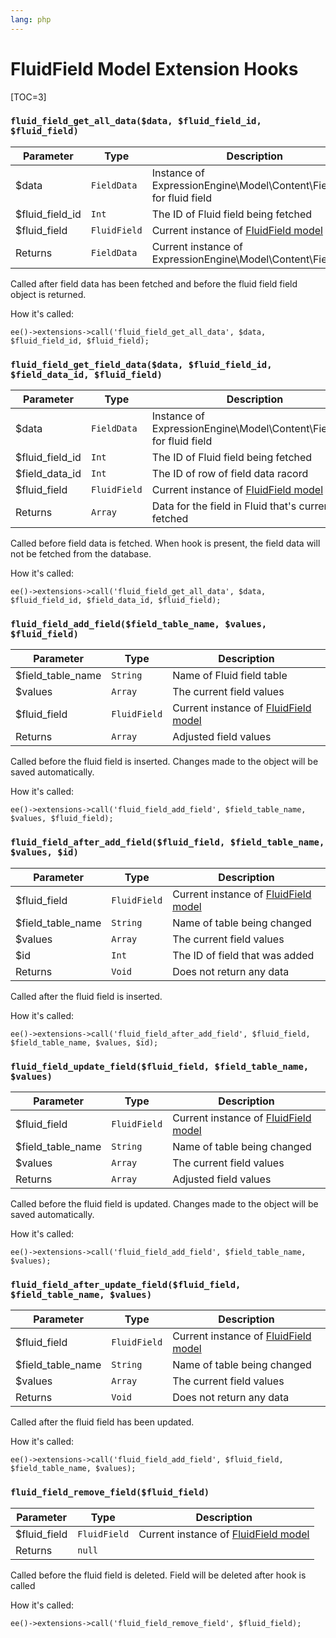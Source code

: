 ```yaml
---
lang: php
---
```


<!--
    This source file is part of the open source project
    ExpressionEngine User Guide (https://github.com/ExpressionEngine/ExpressionEngine-User-Guide)

    @link      https://expressionengine.com/
    @copyright Copyright (c) 2003-2020, Packet Tide, LLC (https://packettide.com)
    @license   https://expressionengine.com/license Licensed under Apache License, Version 2.0
-->

# FluidField Model Extension Hooks

[TOC=3]

### `fluid_field_get_all_data($data, $fluid_field_id, $fluid_field)`

| Parameter        | Type         | Description                                                               |
| ---------------- | ------------ | ------------------------------------------------------------------------- |
| \$data       	   | `FieldData`  | Instance of ExpressionEngine\Model\Content\FieldData for fluid field      |
| \$fluid_field_id | `Int`        | The ID of Fluid field being fetched                                       |
| \$fluid_field    | `FluidField` | Current instance of [FluidField model](development/models/fluid-field.md) |
| Returns          | `FieldData`  | Current instance of ExpressionEngine\Model\Content\FieldData              |

Called after field data has been fetched and before the fluid field field object is returned.

How it's called:

    ee()->extensions->call('fluid_field_get_all_data', $data, $fluid_field_id, $fluid_field);

### `fluid_field_get_field_data($data, $fluid_field_id, $field_data_id, $fluid_field)`

| Parameter        | Type         | Description                                                               |
| ---------------- | ------------ | ------------------------------------------------------------------------- |
| \$data       	   | `FieldData`  | Instance of ExpressionEngine\Model\Content\FieldData for fluid field      |
| \$fluid_field_id | `Int`        | The ID of Fluid field being fetched                                       |
| \$field_data_id  | `Int`        | The ID of row of field data racord                                        |
| \$fluid_field    | `FluidField` | Current instance of [FluidField model](development/models/fluid-field.md) |
| Returns          | `Array`      | Data for the field in Fluid that's currently fetched                     |

Called before field data is fetched. When hook is present, the field data will not be fetched from the database.

How it's called:

    ee()->extensions->call('fluid_field_get_all_data', $data, $fluid_field_id, $field_data_id, $fluid_field);

### `fluid_field_add_field($field_table_name, $values, $fluid_field)`

| Parameter          | Type         | Description                   |
| ------------------ | ------------ | ----------------------------- |
| \$field_table_name | `String`     | Name of Fluid field table     |
| \$values           | `Array`      | The current field values      |
| \$fluid_field      | `FluidField` | Current instance of [FluidField model](development/models/fluid-field.md) |
| Returns            | `Array`      | Adjusted field values         |

Called before the fluid field is inserted. Changes made to the object will be saved automatically.

How it's called:

    ee()->extensions->call('fluid_field_add_field', $field_table_name, $values, $fluid_field);

### `fluid_field_after_add_field($fluid_field, $field_table_name, $values, $id)`

| Parameter          | Type         | Description                   |
| ------------------ | ------------ | ----------------------------- |
| \$fluid_field      | `FluidField` | Current instance of [FluidField model](development/models/fluid-field.md) |
| \$field_table_name | `String`     | Name of table being changed                                               |
| \$values           | `Array`      | The current field values                                                  |
| \$id               | `Int`        | The ID of field that was added                                            |
| Returns            | `Void`       | Does not return any data         |

Called after the fluid field is inserted.

How it's called:

    ee()->extensions->call('fluid_field_after_add_field', $fluid_field, $field_table_name, $values, $id);

### `fluid_field_update_field($fluid_field, $field_table_name, $values)`

| Parameter          | Type         | Description                                                               |
| ------------------ | ------------ | ------------------------------------------------------------------------- |
| \$fluid_field      | `FluidField` | Current instance of [FluidField model](development/models/fluid-field.md) |
| \$field_table_name | `String`     | Name of table being changed                                               |
| \$values           | `Array`      | The current field values                                                  |
| Returns            | `Array`      | Adjusted field values                                                     |

Called before the fluid field is updated. Changes made to the object will be saved automatically.

How it's called:

    ee()->extensions->call('fluid_field_add_field', $field_table_name, $values);

### `fluid_field_after_update_field($fluid_field, $field_table_name, $values)`

| Parameter          | Type         | Description                                                               |
| ------------------ | ------------ | ------------------------------------------------------------------------- |
| \$fluid_field      | `FluidField` | Current instance of [FluidField model](development/models/fluid-field.md) |
| \$field_table_name | `String`     | Name of table being changed                                               |
| \$values           | `Array`      | The current field values                                                  |
| Returns            | `Void`       | Does not return any data                                                  |

Called after the fluid field has been updated. 

How it's called:

    ee()->extensions->call('fluid_field_add_field', $fluid_field, $field_table_name, $values);

### `fluid_field_remove_field($fluid_field)`

| Parameter          | Type         | Description                                                               |
| ------------------ | ------------ | ------------------------------------------------------------------------- |
| \$fluid_field      | `FluidField` | Current instance of [FluidField model](development/models/fluid-field.md) |
| Returns            | `null`       |                                                                           |

Called before the fluid field is deleted. Field will be deleted after hook is called

How it's called:

    ee()->extensions->call('fluid_field_remove_field', $fluid_field);
